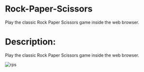 # Rock-Paper-Scissors
Play the classic Rock Paper Scissors game inside the web browser. 

# Description:
Play the classic Rock Paper Scissors game inside the web browser. 

![rps](https://user-images.githubusercontent.com/54447040/63606306-c3619380-c59d-11e9-9a76-a1b06ef34701.png)
